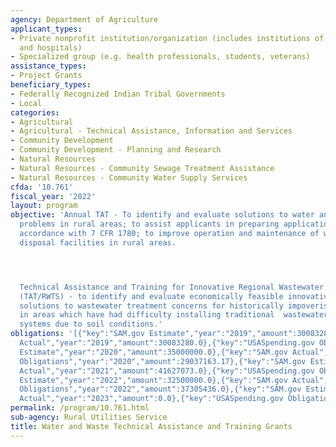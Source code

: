 ```yaml
---
agency: Department of Agriculture
applicant_types:
- Private nonprofit institution/organization (includes institutions of higher education
  and hospitals)
- Specialized group (e.g. health professionals, students, veterans)
assistance_types:
- Project Grants
beneficiary_types:
- Federally Recognized Indian Tribal Governments
- Local
categories:
- Agricultural
- Agricultural - Technical Assistance, Information and Services
- Community Development
- Community Development - Planning and Research
- Natural Resources
- Natural Resources - Community Sewage Treatment Assistance
- Natural Resources - Community Water Supply Services
cfda: '10.761'
fiscal_year: '2022'
layout: program
objective: 'Annual TAT - To identify and evaluate solutions to water and waste disposal
  problems in rural areas; to assist applicants in preparing applications made in
  accordance with 7 CFR 1780; to improve operation and maintenance of water and waste
  disposal facilities in rural areas.




  Technical Assistance and Training for Innovative Regional Wastewater Treatment Solutions
  (TAT/RWTS) - to identify and evaluate economically feasible innovative regional
  solutions to wastewater treatment concerns for historically impoverished communities
  in areas which have had difficulty installing traditional  wastewater treatment
  systems due to soil conditions.'
obligations: '[{"key":"SAM.gov Estimate","year":"2019","amount":30083280.0},{"key":"SAM.gov
  Actual","year":"2019","amount":30083280.0},{"key":"USASpending.gov Obligations","year":"2019","amount":30224101.29},{"key":"SAM.gov
  Estimate","year":"2020","amount":35000000.0},{"key":"SAM.gov Actual","year":"2020","amount":29999792.0},{"key":"USASpending.gov
  Obligations","year":"2020","amount":29037163.17},{"key":"SAM.gov Estimate","year":"2021","amount":35000000.0},{"key":"SAM.gov
  Actual","year":"2021","amount":41627073.0},{"key":"USASpending.gov Obligations","year":"2021","amount":8775196.0},{"key":"SAM.gov
  Estimate","year":"2022","amount":32500000.0},{"key":"SAM.gov Actual","year":"2022","amount":37386636.0},{"key":"USASpending.gov
  Obligations","year":"2022","amount":37305436.0},{"key":"SAM.gov Estimate","year":"2023","amount":44048099.0},{"key":"SAM.gov
  Actual","year":"2023","amount":0.0},{"key":"USASpending.gov Obligations","year":"2023","amount":1146424.0}]'
permalink: /program/10.761.html
sub-agency: Rural Utilities Service
title: Water and Waste Technical Assistance and Training Grants
---
```

